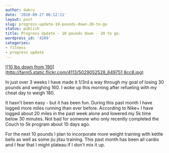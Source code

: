 ```yaml
---
author: dakry
date: '2010-09-27 06:12:11'
layout: post
slug: progress-update-10-pounds-down-20-to-go
status: publish
title: Progress Update - 10 pounds down - 20 to go.
wordpress_id: '4209'
categories:
- fitness
- progress update
---
```


[![10 lbs down from 190](http://farm5.static.flickr.com/4113/5029052528_649751
8cc8.jpg)](http://www.flickr.com/photos/zacharyz/5029052528/)

In just over 3 weeks I have made it 1/3rd a way through my goal of losing 30
pounds and weighing 160. I woke up this morning after refueling with my cheat
day to weigh 180.

It hasn't been easy - but it has been fun. During this past month I have
logged more miles running than ever before. According to Nike+ I have logged
about 20 miles in the past week alone and lowered my 5k time below 30 minutes.
Not bad for someone who only recently completed the Couch to 5k program about
10 days ago.

For the next 10 pounds I plan to incorporate more weight training with kettle
bells as well as some jiu jitsu training. This past month has been all cardio
and I fear that I might plateau if I don't mix it up.

